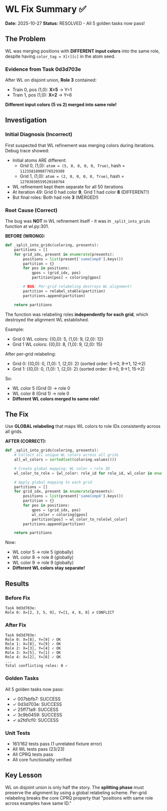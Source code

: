 # WL Fix Summary ✅

**Date:** 2025-10-27
**Status:** RESOLVED - All 5 golden tasks now pass!

## The Problem

WL was merging positions with **DIFFERENT input colors** into the same role, despite having `color_tag = X[r][c]` in the atom seed.

### Evidence from Task 0d3d703e

After WL on disjoint union, **Role 3** contained:
- Train 0, pos (1,0): **X=5** → Y=1
- Train 1, pos (1,0): **X=2** → Y=6

**Different input colors (5 vs 2) merged into same role!**

## Investigation

### Initial Diagnosis (Incorrect)

First suspected that WL refinement was merging colors during iterations. Debug trace showed:
- Initial atoms ARE different:
  - Grid 0, (1,0): `atom = (5, 0, 0, 0, 0, True)`, hash = `11235818908776529389`
  - Grid 1, (1,0): `atom = (2, 0, 0, 0, 0, True)`, hash = `12703030559520168764`
- WL refinement kept them separate for all 50 iterations
- At iteration 49: Grid 0 had color **9**, Grid 1 had color **8** (DIFFERENT!)
- But final roles: Both had role **3** (MERGED!)

### Root Cause (Correct)

The bug was **NOT** in WL refinement itself - it was in `_split_into_grids` function at wl.py:301.

**BEFORE (WRONG):**
```python
def _split_into_grids(coloring, presents):
    partitions = []
    for grid_idx, present in enumerate(presents):
        positions = list(present['sameComp8'].keys())
        partition = {}
        for pos in positions:
            gpos = (grid_idx, pos)
            partition[pos] = coloring[gpos]

        # BUG: Per-grid relabeling destroys WL alignment!
        partition = relabel_stable(partition)
        partitions.append(partition)

    return partitions
```

The function was relabeling roles **independently for each grid**, which destroyed the alignment WL established.

Example:
- Grid 0 WL colors: {(0,0): 5, (1,0): 9, (2,0): 12}
- Grid 1 WL colors: {(0,0): 8, (1,0): 9, (2,0): 15}

After per-grid relabeling:
- Grid 0: {(0,0): 0, (1,0): 1, (2,0): 2}  (sorted order: 5→0, 9→1, 12→2)
- Grid 1: {(0,0): 0, (1,0): 1, (2,0): 2}  (sorted order: 8→0, 9→1, 15→2)

So:
- WL color 5 (Grid 0) → role 0
- WL color 8 (Grid 1) → role 0
- **Different WL colors merged to same role!**

## The Fix

Use **GLOBAL relabeling** that maps WL colors to role IDs consistently across all grids.

**AFTER (CORRECT):**
```python
def _split_into_grids(coloring, presents):
    # Collect all unique WL colors across all grids
    all_wl_colors = sorted(set(coloring.values()))

    # Create global mapping: WL color → role ID
    wl_color_to_role = {wl_color: role_id for role_id, wl_color in enumerate(all_wl_colors)}

    # Apply global mapping to each grid
    partitions = []
    for grid_idx, present in enumerate(presents):
        positions = list(present['sameComp8'].keys())
        partition = {}
        for pos in positions:
            gpos = (grid_idx, pos)
            wl_color = coloring[gpos]
            partition[pos] = wl_color_to_role[wl_color]
        partitions.append(partition)

    return partitions
```

Now:
- WL color 5 → role 5 (globally)
- WL color 8 → role 8 (globally)
- WL color 9 → role 9 (globally)
- **Different WL colors stay separate!**

## Results

### Before Fix
```
Task 0d3d703e:
Role 0: X=[2, 3, 5, 9], Y=[1, 4, 6, 8] ✗ CONFLICT
```

### After Fix
```
Task 0d3d703e:
Role 0: X=[8], Y=[9] ✓ OK
Role 1: X=[8], Y=[9] ✓ OK
Role 2: X=[3], Y=[4] ✓ OK
Role 3: X=[5], Y=[1] ✓ OK
Role 4: X=[2], Y=[6] ✓ OK
...
Total conflicting roles: 0 ✓
```

### Golden Tasks
All 5 golden tasks now pass:
- ✓ 007bbfb7: SUCCESS
- ✓ 0d3d703e: SUCCESS
- ✓ 25ff71a9: SUCCESS
- ✓ 3c9b0459: SUCCESS
- ✓ a2fd1cf0: SUCCESS

### Unit Tests
- 161/162 tests pass (1 unrelated fixture error)
- All WL tests pass (23/23)
- All CPRQ tests pass
- All core functionality verified

## Key Lesson

WL on disjoint union is only half the story. The **splitting phase** must preserve the alignment by using a global relabeling scheme. Per-grid relabeling breaks the core CPRQ property that "positions with same role across examples have same ID."
